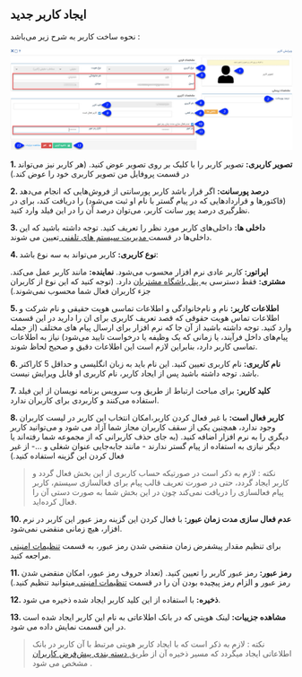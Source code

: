 ﻿## ایجاد کاربر جدید 


نحوه ساخت کاربر به شرح زیر می‌باشد :

![تصویر](Newuser1.jpg)

**1. تصویر کاربری:** تصویر کاربر را با کلیک بر روی تصویر عوض کنید. (هر کاربر نیز می‌تواند در قسمت پروفایل من تصویر کاربری خود را عوض کند.)

**2. درصد پورسانت:** اگر قرار باشد کاربر پورسانتی از فروش‌هایی که انجام می‌دهد (فاکتورها و قراردادهایی که در پیام گستر با نام او ثبت می‌شود) را دریافت کند، برای در نظرگیری درصد پور سانت کاربر، می‌توان درصد آن را در این فیلد وارد کنید.

**3. داخلی ها:** داخلی‌های کاربر مورد نظر را تعریف کنید. توجه داشته باشید که این داخلی‌ها در قسمت[ مدیریت سیستم های تلفنی ](https://github.com/1stco/PayamGostarDocs/blob/master/help%202.5.4/Basic-Information/Telephone-systems/telephone-systems-Management/telephone-systems-Management.md)تعیین می شوند.

**4. نوع کاربری:** کاربر می‌تواند به سه نوع باشد:

**اپراتور:** کاربر عادی نرم افزار محسوب می‌شود.
**نماینده:** مانند کاربر عمل می‌کند.
**مشتری:** فقط دسترسی به[ پنل باشگاه مشتریان](http://septadocs.1st.co.com/payamgostar/documents/%D8%A8%D8%A7%D8%B4%DA%AF%D8%A7%D9%87-%D9%88%D9%81%D8%A7%D8%AF%D8%A7%D8%B1%DB%8C?selectedId=3b54ff85-aa22-4620-716f-08d8a996e9ef&menuItemType=2#) دارد. (توجه کنید که این نوع از کاربران جزء کاربران فعال شما محسوب نمی‌شوند.)

**5. اطلاعات کاربر:** نام و نام‌خانوادگی و اطلاعات تماسی هویت حقیقی و نام شرکت و اطلاعات تماس هویت حقوقی  که قصد تعریف کاربری برای ان را دارید در این قسمت وارد کنید. توجه داشته باشید از آن جا که نرم افزار برای ارسال پیام های مختلف (از جمله پیام‌های داخل فرآیند، یا زمانی که یک وظیفه یا درخواست تایید می‌شود) نیاز به اطلاعات تماسی کاربر دارد، بنابراین لازم است این اطلاعات دقیق و صحیح لحاظ شوند.

**6. نام کاربری:** نام کاربری تعیین کنید. این نام باید به زبان انگلیسی و حداقل 5 کاراکتر باشد. توجه داشته باشید پس از ایجاد کاربر، نام کاربری او قابل ویرایش نیست.

**7. کلید کاربر:** برای مباحث ارتباط از طریق وب سرویس برنامه نویسان از این فیلد استفاده می‌کنند و کاربردی برای کاربران ندارد.

**8. کاربر فعال است:** با غیر فعال کردن کاربر،امکان انتخاب این کاربر در لیست کاربران وجود ندارد، همچنین یکی از سقف کاربران مجاز شما آزاد می شود و می‌توانید کاربر دیگری را به نرم افزار اضافه کنید. (به جای حذف کاربرانی که از مجموعه شما رفته‌اند یا دیگر نیازی به استفاده از پیام گستر ندارند - مانند جابه‌جایی عنوان شغلی و ...- از غیر فعال کردن این گزینه استفاده کنید.)


> نکته : لازم به ذکر است در صورتیکه حساب کاربری از این بخش فعال گردد و کاربر ایجاد گردد، حتی در صورت تعریف قالب پیام برای فعالسازی سیستم، کاربر پیام فعالسازی را دریافت نمی‌کند چون در این بخش شما به صورت دستی آن را فعال کرده‌اید.

**10. عدم فعال سازی مدت زمان عبور:** با فعال کردن این گزینه رمز عبور این کاربر در نرم افزار، هیچ زمانی منقضی نمی‌شود.

برای تنظیم مقدار پیشفرض زمان  منقضی شدن رمز عبور، به قسمت [تنظیمات امنیتی ](https://github.com/1stco/PayamGostarDocs/blob/master/help%202.5.4/Settings/General-settings/security/security.md)مراجعه کنید.


**11. رمز عبور:** رمز عبور کاربر را تعیین کنید. (تعداد حروف رمز عبور، امکان منقضی شدن رمز عبور و الزام رمز پیچیده بودن آن را در قسمت [تنظیمات امنیتی ](https://github.com/1stco/PayamGostarDocs/blob/master/help%202.5.4/Settings/General-settings/security/security.md)میتوانید تنظیم کنید.)

**12. ذخیره:** با استفاده از این کلید کاربر ایجاد شده ذخیره می شود.

**13. مشاهده جزییات:** لینک هویتی که در بانک اطلاعاتی به نام این کاربر ایجاد شده است در این قسمت نمایش داده می شود.

> نکته : لازم به ذکر است که با ایجاد کاربر هویتی مرتبط با آن کاربر در بانک اطلاعاتی ایجاد میگردد که مسیر ذخیره آن از طریق[ دسته بندی پیش‌فرض کاربران ](https://github.com/1stco/PayamGostarDocs/blob/master/help%202.5.4/Settings/General-settings/User-category/User-category.md)مشخص می شود .  

